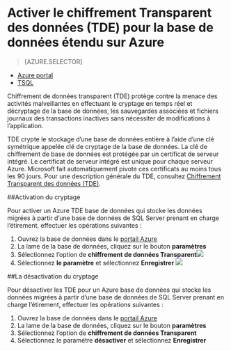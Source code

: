 <properties
   pageTitle="Activer le chiffrement Transparent des données (TDE) pour la base de données SQL Server étirement sur Azure | Microsoft Azure"
   description="Activer le chiffrement Transparent des données (TDE) pour la base de données SQL Server étirement sur Azure"
   services="sql-server-stretch-database"
   documentationCenter=""
   authors="douglaslMS"
   manager="barbkess"
   editor=""/>

<tags
   ms.service="sql-server-stretch-database"
   ms.workload="data-management"
   ms.tgt_pltfrm="na"
   ms.devlang="na"
   ms.topic="article"
   ms.date="06/14/2016"
   ms.author="douglaslMS"/>

# <a name="enable-transparent-data-encryption-tde-for-stretch-database-on-azure"></a>Activer le chiffrement Transparent des données (TDE) pour la base de données étendu sur Azure
> [AZURE.SELECTOR]
- [Azure portal](sql-server-stretch-database-encryption-tde.md)
- [TSQL](sql-server-stretch-database-tde-tsql.md)

Chiffrement de données transparent (TDE) protège contre la menace des activités malveillantes en effectuant le cryptage en temps réel et décryptage de la base de données, les sauvegardes associées et fichiers journaux des transactions inactives sans nécessiter de modifications à l’application.

TDE crypte le stockage d’une base de données entière à l’aide d’une clé symétrique appelée clé de cryptage de la base de données. La clé de chiffrement de base de données est protégée par un certificat de serveur intégré. Le certificat de serveur intégré est unique pour chaque serveur Azure. Microsoft fait automatiquement pivote ces certificats au moins tous les 90 jours. Pour une description générale du TDE, consultez [Chiffrement Transparent des données (TDE)].

##<a name="enabling-encryption"></a>Activation du cryptage

Pour activer un Azure TDE base de données qui stocke les données migrées à partir d’une base de données de SQL Server prenant en charge l’étirement, effectuer les opérations suivantes :

1. Ouvrez la base de données dans le [portail Azure](https://portal.azure.com)
2. La lame de la base de données, cliquez sur le bouton **paramètres**
3. Sélectionnez l’option de **chiffrement de données Transparent**![][1]
4. Sélectionnez **le paramètre** et sélectionnez **Enregistrer**
![][2]


##<a name="disabling-encryption"></a>La désactivation du cryptage

Pour désactiver les TDE pour un Azure base de données qui stocke les données migrées à partir d’une base de données de SQL Server prenant en charge l’étirement, effectuer les opérations suivantes :

1. Ouvrez la base de données dans le [portail Azure](https://portal.azure.com)
2. La lame de la base de données, cliquez sur le bouton **paramètres**
3. Sélectionnez l’option de **chiffrement de données Transparent**
4. Sélectionnez le paramètre **désactiver** et sélectionnez **Enregistrer**




<!--Anchors-->
[Chiffrement transparent des données (TDE)]: https://msdn.microsoft.com/library/bb934049.aspx


<!--Image references-->
[1]: ./media/sql-server-stretch-database-encryption-tde/stretchtde1.png
[2]: ./media/sql-server-stretch-database-encryption-tde/stretchtde2.png


<!--Link references-->
